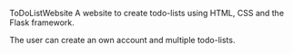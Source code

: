 ToDoListWebsite
A website to create todo-lists using HTML, CSS and the Flask framework. 

The user can create an own account and multiple todo-lists.